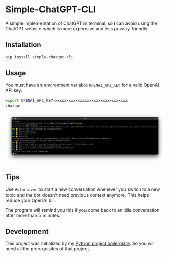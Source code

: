 # Simple-ChatGPT-CLI

A simple implementation of ChatGPT in terminal, so I can avoid using the ChatGPT website which is more expensive and less privacy-friendly.

## Installation

```bash
pip install simple-chatgpt-cli
```

## Usage

You must have an environment variable `OPENAI_API_KEY` for a valid OpenAI API key.

```bash
export OPENAI_API_KEY=xxxxxxxxxxxxxxxxxxxxxxxxxxxxxxxx
chatgpt
```


![screenshot](screenshot.png)

## Tips

Use `#startover` to start a new conversation whenever you switch to a new topic and the bot doesn't need previous context anymore. This helps reduce your OpenAI bill.

The program will remind you this if you come back to an idle conversation after more than 5 minutes.

## Development

This project was initialized by my [Python project boilerplate](https://github.com/tailaiw/python-boilerplate). So you will need all the prerequisites of that project.
